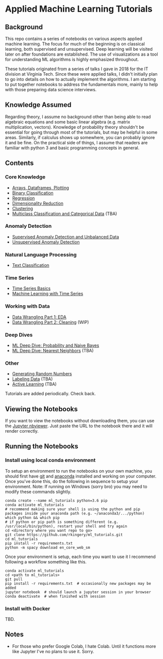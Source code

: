 # Applied Machine Learning Tutorials

## Background

This repo contains a series of notebooks on various aspects applied machine learning. The focus for much of the beginning is on classical learning, both supervised and unsupervised. Deep learning will be visited later on after foundations are established. The use of visualizations as a tool for understanding ML algorithms is highly emphasized throughout.

These tutorials originated from a series of talks I gave in 2018 for the IT division at Virginia Tech. Since these were applied talks, I didn't initially plan to go into details on how to actually implement the algorithms. I am starting to put together notebooks to address the fundamentals more, mainly to help with those preparing data science interviews.

## Knowledge Assumed

Regarding theory, I assume no background other than being able to read algebraic equations and some basic linear algebra (e.g. matrix multiplication, vectors). Knowledge of probability theory shouldn't be essential for going through most of the tutorials, but may be helpful in some areas. Similarly, if calculus shows up somewhere, you can probably ignore it and be fine. On the practical side of things, I assume that readers are familiar with python 3 and basic programming concepts in general.

## Contents

### Core Knowledge
- [Arrays, Dataframes, Plotting](https://nbviewer.jupyter.org/github/rkingery/ml_tutorials/blob/master/notebooks/arrays.ipynb)
- [Binary Classification](https://nbviewer.jupyter.org/github/rkingery/ml_tutorials/blob/master/notebooks/classification.ipynb)
- [Regression](https://nbviewer.jupyter.org/github/rkingery/ml_tutorials/blob/master/notebooks/regression.ipynb)
- [Dimensionality Reduction](https://nbviewer.jupyter.org/github/rkingery/ml_tutorials/blob/master/notebooks/dimension_reduction.ipynb)
- [Clustering](https://nbviewer.jupyter.org/github/rkingery/ml_tutorials/blob/master/notebooks/clustering.ipynb)
- [Multiclass Classification and Categorical Data](https://nbviewer.jupyter.org/github/rkingery/ml_tutorials/blob/master/notebooks/multiclass.ipynb) (TBA)

### Anomaly Detection
- [Supervised Anomaly Detection and Unbalanced Data](https://nbviewer.jupyter.org/github/rkingery/ml_tutorials/blob/master/notebooks/supervised_anomalies.ipynb)
- [Unsupervised Anomaly Detection](https://nbviewer.jupyter.org/github/rkingery/ml_tutorials/blob/master/notebooks/unsupervised_anomalies.ipynb)

### Natural Language Processing
- [Text Classification](https://nbviewer.jupyter.org/github/rkingery/ml_tutorials/blob/master/notebooks/ml_with_text.ipynb)

### Time Series
- [Time Series Basics](https://nbviewer.jupyter.org/github/rkingery/ml_tutorials/blob/master/notebooks/time_series_basics.ipynb)
- [Machine Learning with Time Series](https://nbviewer.jupyter.org/github/rkingery/ml_tutorials/blob/master/notebooks/ml_time_series.ipynb)

### Working with Data
- [Data Wrangling Part 1: EDA](https://nbviewer.jupyter.org/github/rkingery/ml_tutorials/blob/master/notebooks/eda.ipynb)
- [Data Wrangling Part 2: Cleaning](https://nbviewer.jupyter.org/github/rkingery/ml_tutorials/blob/master/notebooks/data_cleaning.ipynb) (WIP)

### Deep Dives
- [ML Deep Dive: Probability and Naive Bayes](https://nbviewer.jupyter.org/github/rkingery/ml_tutorials/blob/master/notebooks/naive_bayes.ipynb)
- [ML Deep Dive: Nearest Neighbors](https://nbviewer.jupyter.org/github/rkingery/ml_tutorials/blob/master/notebooks/nearest_neighbors.ipynb) (TBA)

### Other
- [Generating Random Numbers](https://nbviewer.jupyter.org/github/rkingery/ml_tutorials/blob/master/notebooks/random.ipynb)
- [Labeling Data](https://nbviewer.jupyter.org/github/rkingery/ml_tutorials/blob/master/notebooks/labeling_data.ipynb) (TBA)
- [Active Learning](https://nbviewer.jupyter.org/github/rkingery/ml_tutorials/blob/master/notebooks/active_learning.ipynb) (TBA)

Tutorials are added periodically. Check back.

## Viewing the Notebooks

If you want to view the notebooks without downloading them, you can use the [Jupyter nbviewer](https://nbviewer.jupyter.org/). Just paste the URL to the notebook there and it will render correctly. 

## Running the Notebooks

### Install using local conda environment
To setup an environment to run the notebooks on your own machine, you should first have [git](https://git-scm.com/book/en/v2/Getting-Started-Installing-Git) and [anaconda](https://docs.anaconda.com/anaconda/install/) installed and working on your computer. Once you've done this, do the following in sequence to setup your environment. Note: If running on Windows (sorry bro) you may need to modify these commands slightly.

```
conda create --name ml_tutorials python=3.6 pip
conda activate ml_tutorials
# recommend making sure your shell is using the python and pip packages inside your anaconda path (e.g. ~/anaconda3/.../python)
which python && which pip
# if python or pip path is something different (e.g. /usr/local/bin/python), restart your shell and try again
cd <directory where you want repo to go>
git clone https://github.com/rkingery/ml_tutorials.git
cd ml_tutorials
pip install -r requirements.txt
python -m spacy download en_core_web_sm
```

Once your environment is setup, each time you want to use it I recommend following a workflow something like this.

```
conda activate ml_tutorials
cd <path to ml_tutorials>
git pull
pip install -r requirements.txt  # occasionally new packages may be added
jupyter notebook  # should launch a jupyter session in your browser
conda deactivate  # when finished with session
```

### Install with Docker
TBD.

## Notes
- For those who prefer Google Colab, I hate Colab. Until it functions more like Jupyter I've no plans to use it. Sorry.
